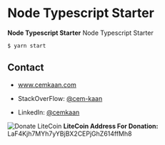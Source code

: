 # Node Typescript Starter

**Node Typescript Starter** Node Typescript Starter

```
$ yarn start
```

## Contact

- www.cemkaan.com

- StackOverFlow: [@cem-kaan](https://stackoverflow.com/users/11993949/cem-kaan "Cem Kaan on stackoverflow")
- LinkedIn: [@cemkaan](https://www.linkedin.com/in/cemkaan/ "Cem Kaan on LinkedIn")

![Donate LiteCoin](https://raw.githubusercontent.com/scottycc/coinwidget.com/master/icon_litecoin.png)
**LiteCoin Address For Donation:** LaF4Kjh7MYh7yYBjBX2CEPjGhZ614ffMh8
